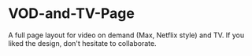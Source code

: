 # VOD-and-TV-Page
A full page layout for video on demand (Max, Netflix style) and TV. If you liked the design, don't hesitate to collaborate.
